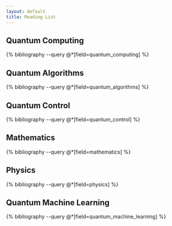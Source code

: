```yaml
---
layout: default
title: Reading List
---
```

## Quantum Computing
{% bibliography --query @*[field=quantum_computing] %}

## Quantum Algorithms
{% bibliography --query @*[field=quantum_algorithms] %}

## Quantum Control
{% bibliography --query @*[field=quantum_control] %}

## Mathematics
{% bibliography --query @*[field=mathematics] %}

## Physics
{% bibliography --query @*[field=physics] %}

## Quantum Machine Learning
{% bibliography --query @*[field=quantum_machine_learning] %}

